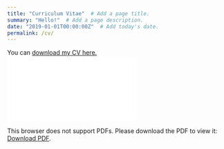 ```yaml
---
title: "Curriculum Vitae"  # Add a page title.
summary: "Hello!"  # Add a page description.
date: "2019-01-01T00:00:00Z"  # Add today's date.
permalink: /cv/
---
```

You can <a href="https://lucasboschelli.org/files/BoschelliCV.pdf">download my CV here.<a>
<object data="BoschelliCV.pdf" type="application/pdf" width="700px" height="700px">
    <embed src="BoschelliCV.pdf">
        <p>This browser does not support PDFs. Please download the PDF to view it: <a href="https://lucasboschelli.org/files/BoschelliCV.pdf">Download PDF</a>.</p>
    </embed>
</object>